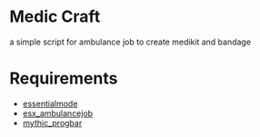 # Medic Craft
a simple script for ambulance job to create medikit and bandage


# Requirements

- [essentialmode](https://github.com/kanersps/essentialmode)
- [esx_ambulancejob](https://github.com/esx-framework/esx_ambulancejob)
- [mythic_progbar](https://github.com/TaemuruTempest/mythic_progbar/)